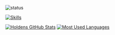 ![status](https://nocache.advaith.workers.dev?url=https://img.shields.io/endpoint?url=https://dev.discordprofiles.me/api/badge/status/676578053169872896?simple=true)

[![Skills](https://skillicons.dev/icons?i=blender,c,cpp,discord,bots,js,pr,ps,py,replit,vscode&perline=6)](https://skillicons.dev)

<a href="#">![Holdens GitHub Stats](https://github-readme-stats-beta-self.vercel.app/api?username=HHRobotic&show_icons=true&theme=synthwave&count_private=true)</a>
<a href="#">![Most Used Languages](https://github-readme-stats-beta-self.vercel.app/api/top-langs/?username=HHRobotic&layout=compact&theme=synthwave&count_private=true)</a>
